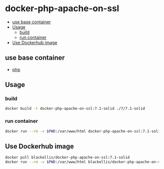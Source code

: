 # docker-php-apache-on-ssl


<!-- @import "[TOC]" {cmd="toc" depthFrom=2 depthTo=6 orderedList=false} -->
<!-- code_chunk_output -->

* [use base container](#use-base-container)
* [Usage](#usage)
	* [build](#build)
	* [run container](#run-container)
* [Use Dockerhub image](#use-dockerhub-image)

<!-- /code_chunk_output -->


## use base container

- [php](https://hub.docker.com/_/php)

## Usage

### build

```bash
docker build -t docker-php-apache-on-ssl:7.1-solid ./7/7.1-solid
```

### run container

```bash
docker run --rm -v $PWD:/var/www/html docker-php-apache-on-ssl:7.1-solid
```

## Use Dockerhub image

```bash
docker pull blackellis/docker-php-apache-on-ssl:7.1-solid
docker run --rm -v $PWD:/var/www/html blackellis/docker-php-apache-on-ssl:7.1-solid
```
